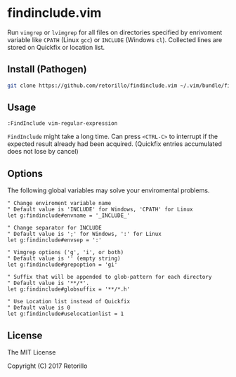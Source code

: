 # findinclude.vim

Run `vimgrep` or `lvimgrep` for all files on directories specified by enrivoment
variable like `CPATH` (Linux `gcc`) or `INCLUDE` (Windows `cl`). Collected lines
are stored on Quickfix or location list.

## Install (Pathogen)

```bash
git clone https://github.com/retorillo/findinclude.vim ~/.vim/bundle/findinclude.vim
```

## Usage

```viml
:FindInclude vim-regular-expression
```

`FindInclude` might take a long time. Can press `<CTRL-C>` to interrupt if the
expected result already had been acquired. (Quickfix entries accumulated does
not lose by cancel)

## Options

The following global variables may solve your enviromental problems.

```viml
" Change enviroment variable name
" Default value is 'INCLUDE' for Windows, 'CPATH' for Linux
let g:findinclude#envname = '_INCLUDE_'

" Change separator for INCLUDE
" Default value is ';' for Windows, ':' for Linux
let g:findinclude#envsep = ':'

" Vimgrep options ('g', 'i', or both)
" Default value is '' (empty string)
let g:findinclude#grepoption = 'gi'

" Suffix that will be appended to glob-pattern for each directory
" Default value is '**/*'.
let g:findinclude#globsuffix = '**/*.h'

" Use Location list instead of Quickfix
" Default value is 0
let g:findinclude#uselocationlist = 1
```

## License

The MIT License

Copyright (C) 2017 Retorillo
